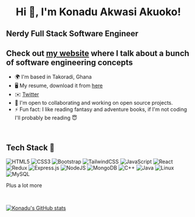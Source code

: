 <h1 align="center">Hi 👋, I'm Konadu Akwasi Akuoko!</h1>

Nerdy Full Stack Software Engineer
-----------------------------------------------------

## Check out [my website](https://konadu.dev) where I talk about a bunch of software engineering concepts

* 🌍  I'm based in Takoradi, Ghana
* 🖥️  My resume, download it from [here](https://drive.google.com/file/d/1aeFZkRx1IZGdTM_akQEdvaODeGLhXrj3/view?usp=sharing)
* ✉️  [Twitter](https://twitter.com/akuoko_konadu)
* 🤝  I'm open to collaborating and working on open source projects.
* ⚡   Fun fact: I like reading fantasy and adventure books, if I'm not coding I'll probably be reading 😇

<br>

## Tech Stack 🚀
![HTML5](https://img.shields.io/badge/html5-%23E34F26.svg?style=for-the-badge&logo=html5&logoColor=white)
![CSS3](https://img.shields.io/badge/css3-%231572B6.svg?style=for-the-badge&logo=css3&logoColor=white)
![Bootstrap](https://img.shields.io/badge/bootstrap-%23563D7C.svg?style=for-the-badge&logo=bootstrap&logoColor=white)
![TailwindCSS](https://img.shields.io/badge/tailwindcss-%2338B2AC.svg?style=for-the-badge&logo=tailwind-css&logoColor=white)
![JavaScript](https://img.shields.io/badge/javascript-%23323330.svg?style=for-the-badge&logo=javascript&logoColor=%23F7DF1E)
![React](https://img.shields.io/badge/react-%2320232a.svg?style=for-the-badge&logo=react&logoColor=%2361DAFB)
![Redux](https://img.shields.io/badge/redux-%23593d88.svg?style=for-the-badge&logo=redux&logoColor=white)
![Express.js](https://img.shields.io/badge/express.js-%23404d59.svg?style=for-the-badge&logo=express&logoColor=%2361DAFB)
![NodeJS](https://img.shields.io/badge/node.js-6DA55F?style=for-the-badge&logo=node.js&logoColor=white)
![MongoDB](https://img.shields.io/badge/MongoDB-%234ea94b.svg?style=for-the-badge&logo=mongodb&logoColor=white)
![C++](https://img.shields.io/badge/c++-%2300599C.svg?style=for-the-badge&logo=c%2B%2B&logoColor=white)
![Java](https://img.shields.io/badge/java-%23ED8B00.svg?style=for-the-badge&logo=java&logoColor=white)
![Linux](https://img.shields.io/badge/Linux-FCC624?style=for-the-badge&logo=linux&logoColor=black)
![MySQL](https://img.shields.io/badge/MySQL-%23563D7C.svg?style=for-the-badge&logo=mysql&logoColor=white)

Plus a lot more

<br>

[![Konadu's GitHub stats](https://github-readme-stats.vercel.app/api?username=Konadu-Akwasi-Akuoko)](https://github.com/anuraghazra/github-readme-stats)
